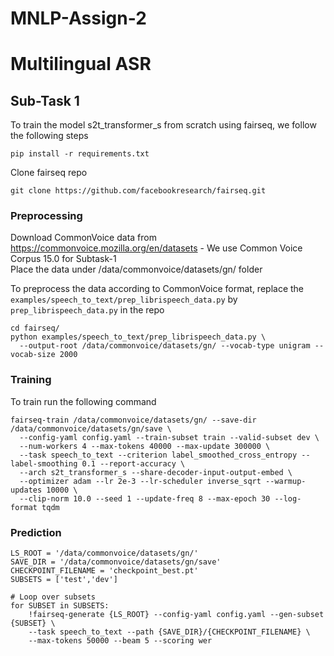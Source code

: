 # MNLP-Assign-2
# Multilingual ASR

## Sub-Task 1

To train the model s2t_transformer_s from scratch using fairseq, we follow the following steps

```
pip install -r requirements.txt
```

Clone fairseq repo
```
git clone https://github.com/facebookresearch/fairseq.git
```
### Preprocessing
Download CommonVoice data from https://commonvoice.mozilla.org/en/datasets - We use Common Voice Corpus 15.0 for Subtask-1      
Place the data under /data/commonvoice/datasets/gn/ folder      

To preprocess the data according to CommonVoice format, replace the `examples/speech_to_text/prep_librispeech_data.py` by `prep_librispeech_data.py` in the repo

```
cd fairseq/
python examples/speech_to_text/prep_librispeech_data.py \
  --output-root /data/commonvoice/datasets/gn/ --vocab-type unigram --vocab-size 2000
```

### Training
To train run the following command

```
fairseq-train /data/commonvoice/datasets/gn/ --save-dir /data/commonvoice/datasets/gn/save \
  --config-yaml config.yaml --train-subset train --valid-subset dev \
  --num-workers 4 --max-tokens 40000 --max-update 300000 \
  --task speech_to_text --criterion label_smoothed_cross_entropy --label-smoothing 0.1 --report-accuracy \
  --arch s2t_transformer_s --share-decoder-input-output-embed \
  --optimizer adam --lr 2e-3 --lr-scheduler inverse_sqrt --warmup-updates 10000 \
  --clip-norm 10.0 --seed 1 --update-freq 8 --max-epoch 30 --log-format tqdm
```

### Prediction
```
LS_ROOT = '/data/commonvoice/datasets/gn/'
SAVE_DIR = '/data/commonvoice/datasets/gn/save'
CHECKPOINT_FILENAME = 'checkpoint_best.pt'
SUBSETS = ['test','dev']

# Loop over subsets
for SUBSET in SUBSETS:
    !fairseq-generate {LS_ROOT} --config-yaml config.yaml --gen-subset {SUBSET} \
    --task speech_to_text --path {SAVE_DIR}/{CHECKPOINT_FILENAME} \
    --max-tokens 50000 --beam 5 --scoring wer

```
